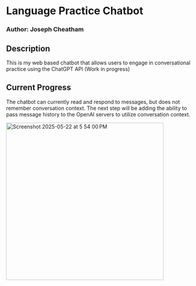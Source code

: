 # Language Practice Chatbot

### Author: Joseph Cheatham

## Description
This is my web based chatbot that allows users to engage in conversational practice using the ChatGPT API (Work in progress)


## Current Progress
The chatbot can currently read and respond to messages, but does not remember conversation context.
The next step will be adding the ability to pass message history to the OpenAI servers to utilize conversation context.

<img width="426" alt="Screenshot 2025-05-22 at 5 54 00 PM" src="https://github.com/user-attachments/assets/afed732a-3806-4ce3-9f0b-7412811a79be" />
